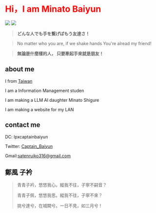 <h1 style="color:red;"> Hi，I am Minato Baiyun </h1>


<img src="https://skillicons.dev/icons?i=discord,twitter,vscode,postman,github,git,sqlite,selenium,wordpress" />
<img src="https://skillicons.dev/icons?i=py,nodejs,md,html,js,css,c,java,discordjs" />





> **どんな人でも手を繋げばもう友達さ！**

> No matter who you are, if we shake hands You're alread my friend!

> **無論是什麼樣的人， 只要牽起手來就是朋友！**



## about me

I from [Taiwan](https://en.wikipedia.org/wiki/Geography_of_Taiwan)

I am a Information Management studen

I am making a LLM AI daughter Minato Shigure

I am making a website for my LAN

<!--You can contact me for English to traditional Chinese translations if needed-->


## contact me

DC: lpxcaptainbaiyun

Twitter: [Captain_Baiyun](https://twitter.com/Captain_Baiyun)

Gmail:satenruiko316@gmail.com
<!--
<div align="center">
  <img src="https://api.githubtrends.io/user/svg/alicezuber/langs?time_range=one_year&include_private=True&theme=bright_lights">
</div>
-->

## 鄭風 子衿

> 青青子衿，悠悠我心。縱我不往，子寧不嗣音？
> 
> 青青子佩，悠悠我思。縱我不往，子寧不來？
> 
> 挑兮達兮，在城闕兮。一日不見，如三月兮！
